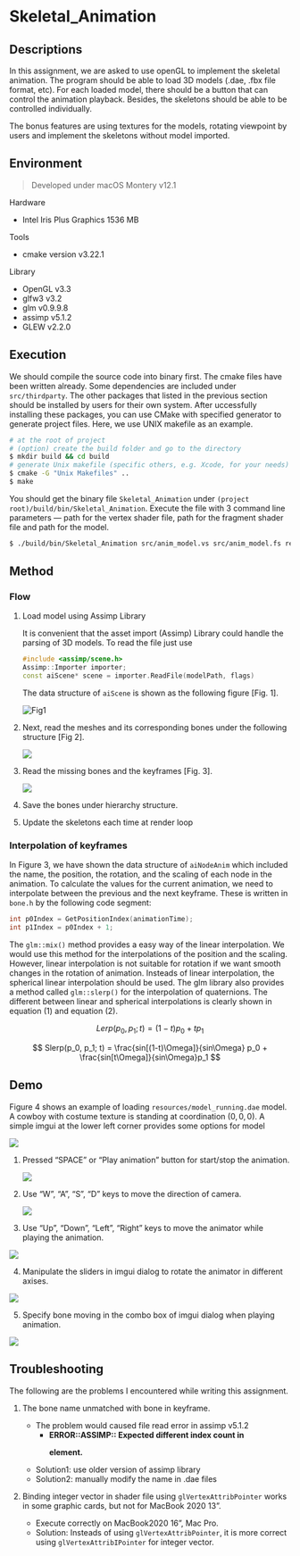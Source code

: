 # Skeletal_Animation
## Descriptions

In this assignment, we are asked to use openGL to implement the skeletal animation. The program should be able to load 3D models (.dae, .fbx file format, etc). For each loaded model, there should be a button that can control the animation playback. Besides, the skeletons should be able to be controlled individually. 

The bonus features are using textures for the models, rotating viewpoint by users and implement the skeletons without model imported.

## Environment

> Developed under macOS Montery v12.1

Hardware

* Intel Iris Plus Graphics 1536 MB

Tools

* cmake version v3.22.1

Library

* OpenGL v3.3
* glfw3 v3.2
* glm v0.9.9.8
* assimp v5.1.2
* GLEW v2.2.0

## Execution

We should compile the source code into binary first. The cmake files have been written already. Some dependencies are included under `src/thirdparty`. The other packages that listed in the previous section should be installed by users for their own system. After uccessfully installing these packages, you can use CMake with specified generator to generate project files. Here, we use UNIX makefile as an example.

```bash
# at the root of project
# (option) create the build folder and go to the directory
$ mkdir build && cd build
# generate Unix makefile (specific others, e.g. Xcode, for your needs)
$ cmake -G "Unix Makefiles" ..
$ make
```

You should get the binary file `Skeletal_Animation` under `(project root)/build/bin/Skeletal_Animation`. Execute the file with 3 command line parameters — path for the vertex shader file, path for the fragment shader file and path for the model.

```bash
$ ./build/bin/Skeletal_Animation src/anim_model.vs src/anim_model.fs resource/dog.dae
```



## Method

### Flow

1. Load model using Assimp Library

   It is convenient that the asset import (Assimp) Library could handle the parsing of 3D models. To read the file just use

   ```c++
   #include <assimp/scene.h>
   Assimp::Importer importer;
   const aiScene* scene = importer.ReadFile(modelPath, flags)
   ```

   The data structure of `aiScene` is shown as the following figure [Fig. 1].

   ![Fig1](Fig/assimp_structure.png)

2. Next, read the meshes and its corresponding bones under the following structure [Fig 2].

   <img src="Fig/assimp2.jpg" style="zoom:;" >

3. Read the missing bones and the keyframes [Fig. 3].

   ![](Fig/assimp1.jpg)

4. Save the bones under hierarchy structure.
5. Update the skeletons each time at render loop

### Interpolation of keyframes

In Figure 3, we have shown the data structure of `aiNodeAnim` which included the name, the position, the rotation, and the scaling of each node in the animation. To calculate the values for the current animation, we need to interpolate between the previous and the next keyframe. These is written in `bone.h` by the following code segment:

```c++
int p0Index = GetPositionIndex(animationTime);
int p1Index = p0Index + 1;
```

The `glm::mix()` method provides a easy way of the linear interpolation. We would use this method for the interpolations of the position and the scaling. However, linear interpolation is not suitable for rotation if we want smooth changes in the rotation of animation. Insteads of linear interpolation, the spherical linear interpolation should be used. The glm library also provides a method called `glm::slerp()` for the interpolation of quaternions. The different between linear and spherical interpolations is clearly shown in equation (1) and equation (2).

$$
Lerp(p_0, p_1; t) = (1-t)p_0 + tp_1
$$

$$
Slerp(p_0, p_1; t) = \frac{sin[(1-t)\Omega]}{sin\Omega} p_0 + \frac{sin[t\Omega]}{sin\Omega}p_1
$$



## Demo

Figure 4 shows an example of loading `resources/model_running.dae` model. A cowboy with costume texture is standing at coordination $(0,0,0)$. A simple imgui at the lower left corner provides some options for model

   ![](Fig/Fig4.jpg)

1. Pressed “SPACE” or “Play animation” button for start/stop the animation. 

   ![](Fig/example_play_animation.gif)

2. Use “W”, “A”, “S”, “D” keys to move the direction of camera.

   ![](Fig/example_camera_move.gif)

3. Use “Up”, “Down”, “Left”, “Right” keys to move the animator while playing the animation.

  ![](Fig/example_animator_move.gif)

4. Manipulate the sliders in imgui dialog to rotate the animator in different axises.

  ![](Fig/example_animator_rotation.gif)

5. Specify bone moving in the combo box of imgui dialog when playing animation.
    
  ![](Fig/example_single_skeleton.gif)



## Troubleshooting

The following are the problems I encountered while writing this assignment.

1. The bone name unmatched with bone in keyframe.
   - The problem would caused file read error in assimp v5.1.2
     - **ERROR::ASSIMP:: Expected different index count in <p> element.**
   - Solution1: use older version of assimp library
   - Solution2: manually modify the name in .dae files

2. Binding integer vector in shader file using `glVertexAttribPointer` works in some graphic cards, but not for MacBook 2020 13”. 
   * Execute correctly on MacBook2020 16”, Mac Pro. 
   * Solution: Insteads of using `glVertexAttribPointer`, it is more correct using `glVertexAttribIPointer` for integer vector.
